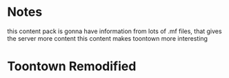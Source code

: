 # Notes
this content pack is gonna have information from lots of .mf files, that gives the server more content
this content makes toontown more interesting

# Toontown Remodified
